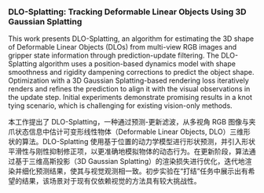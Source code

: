 ### DLO-Splatting: Tracking Deformable Linear Objects Using 3D Gaussian Splatting

This work presents DLO-Splatting, an algorithm for estimating the 3D shape of Deformable Linear Objects (DLOs) from multi-view RGB images and gripper state information through prediction-update filtering. The DLO-Splatting algorithm uses a position-based dynamics model with shape smoothness and rigidity dampening corrections to predict the object shape. Optimization with a 3D Gaussian Splatting-based rendering loss iteratively renders and refines the prediction to align it with the visual observations in the update step. Initial experiments demonstrate promising results in a knot tying scenario, which is challenging for existing vision-only methods.

本工作提出了 DLO-Splatting，一种通过预测-更新滤波，从多视角 RGB 图像与夹爪状态信息中估计可变形线性物体（Deformable Linear Objects, DLO）三维形状的算法。DLO-Splatting 使用基于位置的动力学模型进行形状预测，并引入形状平滑性与刚性抑制修正项，以更准确地模拟物体的动态行为。在更新阶段，算法通过基于三维高斯投影（3D Gaussian Splatting）的渲染损失进行优化，迭代地渲染并细化预测结果，使其与视觉观测相一致。初步实验在“打结”任务中展示出有希望的结果，该场景对于现有仅依赖视觉的方法具有较大挑战性。
